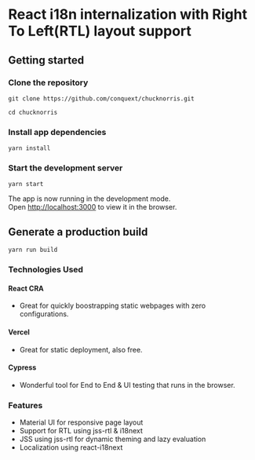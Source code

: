 # React i18n internalization with Right To Left(RTL) layout support

## Getting started

### Clone the repository

```
git clone https://github.com/conquext/chucknorris.git

cd chucknorris
```

### Install app dependencies

`yarn install`

### Start the development server

`yarn start`

The app is now running in the development mode.<br>
Open [http://localhost:3000](http://localhost:3000) to view it in the browser.

## Generate a production build

`yarn run build`

### Technologies Used

#### React CRA

- Great for quickly boostrapping static webpages with zero configurations.

#### Vercel

- Great for static deployment, also free.

#### Cypress

- Wonderful tool for End to End & UI testing that runs in the browser.

### Features

- Material UI for responsive page layout
- Support for RTL using jss-rtl & i18next
- JSS using jss-rtl for dynamic theming and lazy evaluation
- Localization using react-i18next

